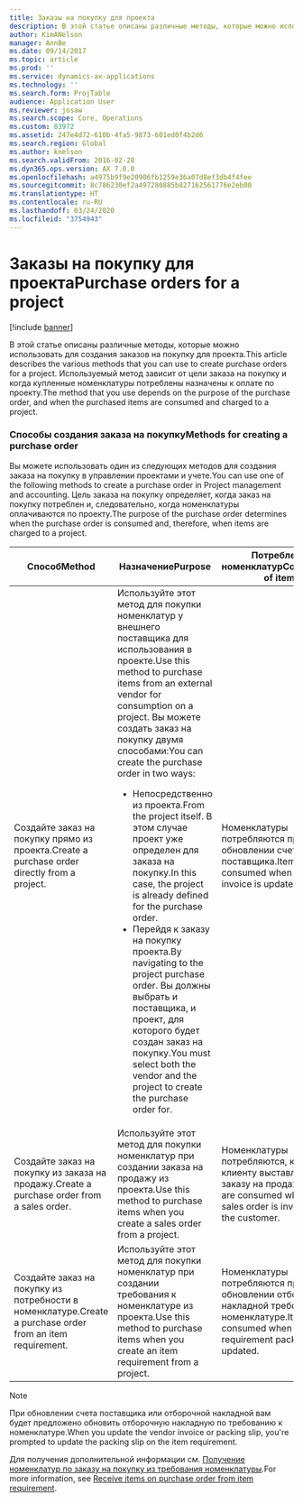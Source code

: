 ```yaml
---
title: Заказы на покупку для проекта
description: В этой статье описаны различные методы, которые можно использовать для создания заказов на покупку для проекта. Используемый метод зависит от цели заказа на покупку и когда купленные номенклатуры потреблены назначены к оплате по проекту.
author: KimANelson
manager: AnnBe
ms.date: 09/14/2017
ms.topic: article
ms.prod: ''
ms.service: dynamics-ax-applications
ms.technology: ''
ms.search.form: ProjTable
audience: Application User
ms.reviewer: josaw
ms.search.scope: Core, Operations
ms.custom: 83972
ms.assetid: 247e4d72-610b-4fa5-9873-601ed0f4b2d6
ms.search.region: Global
ms.author: knelson
ms.search.validFrom: 2016-02-28
ms.dyn365.ops.version: AX 7.0.0
ms.openlocfilehash: a4975b9f9e20906fb1259e36a07d8ef3db4f4fee
ms.sourcegitcommit: 8c786230ef2a497280885b827162561776e2eb00
ms.translationtype: HT
ms.contentlocale: ru-RU
ms.lasthandoff: 03/24/2020
ms.locfileid: "3754943"
---
```

# <a name="purchase-orders-for-a-project"></a><span data-ttu-id="8b174-104">Заказы на покупку для проекта</span><span class="sxs-lookup"><span data-stu-id="8b174-104">Purchase orders for a project</span></span>

[!include [banner](../includes/banner.md)]

<span data-ttu-id="8b174-105">В этой статье описаны различные методы, которые можно использовать для создания заказов на покупку для проекта.</span><span class="sxs-lookup"><span data-stu-id="8b174-105">This article describes the various methods that you can use to create purchase orders for a project.</span></span> <span data-ttu-id="8b174-106">Используемый метод зависит от цели заказа на покупку и когда купленные номенклатуры потреблены назначены к оплате по проекту.</span><span class="sxs-lookup"><span data-stu-id="8b174-106">The method that you use depends on the purpose of the purchase order, and when the purchased items are consumed and charged to a project.</span></span>

### <a name="methods-for-creating-a-purchase-order"></a><span data-ttu-id="8b174-107">Способы создания заказа на покупку</span><span class="sxs-lookup"><span data-stu-id="8b174-107">Methods for creating a purchase order</span></span>

<span data-ttu-id="8b174-108">Вы можете использовать один из следующих методов для создания заказа на покупку в управлении проектами и учете.</span><span class="sxs-lookup"><span data-stu-id="8b174-108">You can use one of the following methods to create a purchase order in Project management and accounting.</span></span> <span data-ttu-id="8b174-109">Цель заказа на покупку определяет, когда заказ на покупку потреблен и, следовательно, когда номенклатуры оплачиваются по проекту.</span><span class="sxs-lookup"><span data-stu-id="8b174-109">The purpose of the purchase order determines when the purchase order is consumed and, therefore, when items are charged to a project.</span></span>

<table>
<colgroup>
<col width="33%" />
<col width="33%" />
<col width="33%" />
</colgroup>
<thead>
<tr class="header">
<th><span data-ttu-id="8b174-110">Способ</span><span class="sxs-lookup"><span data-stu-id="8b174-110">Method</span></span></th>
<th><span data-ttu-id="8b174-111">Назначение</span><span class="sxs-lookup"><span data-stu-id="8b174-111">Purpose</span></span></th>
<th><span data-ttu-id="8b174-112">Потребление номенклатур</span><span class="sxs-lookup"><span data-stu-id="8b174-112">Consumption of items</span></span></th>
</tr>
</thead>
<tbody>
<tr class="odd">
<td><span data-ttu-id="8b174-113">Создайте заказ на покупку прямо из проекта.</span><span class="sxs-lookup"><span data-stu-id="8b174-113">Create a purchase order directly from a project.</span></span></td>
<td><span data-ttu-id="8b174-114">Используйте этот метод для покупки номенклатур у внешнего поставщика для использования в проекте.</span><span class="sxs-lookup"><span data-stu-id="8b174-114">Use this method to purchase items from an external vendor for consumption on a project.</span></span> <span data-ttu-id="8b174-115">Вы можете создать заказ на покупку двумя способами:</span><span class="sxs-lookup"><span data-stu-id="8b174-115">You can create the purchase order in two ways:</span></span>
<ul>
<li><span data-ttu-id="8b174-116">Непосредственно из проекта.</span><span class="sxs-lookup"><span data-stu-id="8b174-116">From the project itself.</span></span> <span data-ttu-id="8b174-117">В этом случае проект уже определен для заказа на покупку.</span><span class="sxs-lookup"><span data-stu-id="8b174-117">In this case, the project is already defined for the purchase order.</span></span></li>
<li><span data-ttu-id="8b174-118">Перейдя к заказу на покупку проекта.</span><span class="sxs-lookup"><span data-stu-id="8b174-118">By navigating to the project purchase order.</span></span> <span data-ttu-id="8b174-119">Вы должны выбрать и поставщика, и проект, для которого будет создан заказ на покупку.</span><span class="sxs-lookup"><span data-stu-id="8b174-119">You must select both the vendor and the project to create the purchase order for.</span></span></li>
</ul></td>
<td><span data-ttu-id="8b174-120">Номенклатуры потребляются при обновлении счета поставщика.</span><span class="sxs-lookup"><span data-stu-id="8b174-120">Items are consumed when the vendor invoice is updated.</span></span></td>
</tr>
<tr class="even">
<td><span data-ttu-id="8b174-121">Создайте заказ на покупку из заказа на продажу.</span><span class="sxs-lookup"><span data-stu-id="8b174-121">Create a purchase order from a sales order.</span></span></td>
<td><span data-ttu-id="8b174-122">Используйте этот метод для покупки номенклатур при создании заказа на продажу из проекта.</span><span class="sxs-lookup"><span data-stu-id="8b174-122">Use this method to purchase items when you create a sales order from a project.</span></span></td>
<td><span data-ttu-id="8b174-123">Номенклатуры потребляются, когда клиенту выставлен счет по заказу на продажу.</span><span class="sxs-lookup"><span data-stu-id="8b174-123">Items are consumed when the sales order is invoiced to the customer.</span></span></td>
</tr>
<tr class="odd">
<td><span data-ttu-id="8b174-124">Создайте заказ на покупку из потребности в номенклатуре.</span><span class="sxs-lookup"><span data-stu-id="8b174-124">Create a purchase order from an item requirement.</span></span></td>
<td><span data-ttu-id="8b174-125">Используйте этот метод для покупки номенклатур при создании требования к номенклатуре из проекта.</span><span class="sxs-lookup"><span data-stu-id="8b174-125">Use this method to purchase items when you create an item requirement from a project.</span></span></td>
<td><span data-ttu-id="8b174-126">Номенклатуры потребляются при обновлении отборочной накладной требования к номенклатуре.</span><span class="sxs-lookup"><span data-stu-id="8b174-126">Items are consumed when the item requirement packing slip is updated.</span></span></td>
</tr>
</tbody>
</table>

> [!NOTE] 
> <span data-ttu-id="8b174-127">При обновлении счета поставщика или отборочной накладной вам будет предложено обновить отборочную накладную по требованию к номенклатуре.</span><span class="sxs-lookup"><span data-stu-id="8b174-127">When you update the vendor invoice or packing slip, you're prompted to update the packing slip on the item requirement.</span></span>

<span data-ttu-id="8b174-128">Для получения дополнительной информации см. [Получение номенклатур по заказу на покупку из требования номенклатуры](tasks/receive-items-purchase-order-item-requirement.md).</span><span class="sxs-lookup"><span data-stu-id="8b174-128">For more information, see [Receive items on purchase order from item requirement](tasks/receive-items-purchase-order-item-requirement.md).</span></span>

